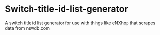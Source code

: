 # Switch-title-id-list-generator
A switch title id list generator for use with things like eNXhop that scrapes data from nswdb.com

